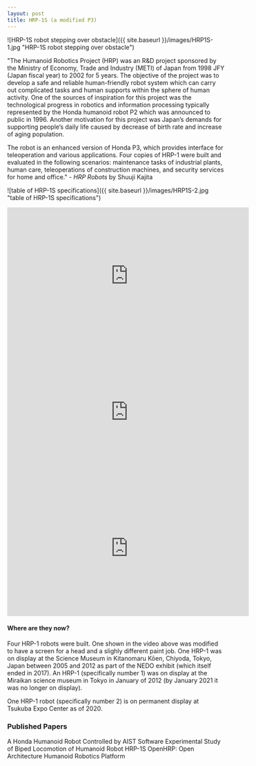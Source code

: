 ```yaml
---
layout: post
title: HRP-1S (a modified P3)
---
```

![HRP-1S robot stepping over obstacle]({{ site.baseurl }}/images/HRP1S-1.jpg "HRP-1S robot stepping over obstacle")


"The Humanoid Robotics Project (HRP) was an R&D project sponsored by the Ministry of Economy, Trade and Industry (METI) of Japan from 1998 JFY (Japan fiscal year) to 2002 for 5 years. The objective of the project was to develop a safe and reliable human-friendly robot system which can carry out complicated tasks and human supports within the sphere of human activity. One of the sources of inspiration for this project was the technological progress in robotics and information processing typically represented by the Honda humanoid robot P2 which was announced to public in 1996. Another motivation for this project was Japan’s demands for supporting people’s daily life caused by decrease of birth rate and increase of aging population.

The robot is an enhanced version of Honda P3, which provides interface for teleoperation and various applications. Four copies of HRP-1 were built and evaluated in the following scenarios: maintenance tasks of industrial plants, human care, teleoperations of construction machines, and security services for home and office." - _HRP Robots_ by Shuuji Kajita

![table of HRP-1S specifications]({{ site.baseurl }}/images/HRP1S-2.jpg "table of HRP-1S specifications")


<iframe width="560" height="315" src="https://www.youtube.com/embed/aoDb27Tb6xE" title="YouTube video player" frameborder="0" allow="accelerometer; autoplay; clipboard-write; encrypted-media; gyroscope; picture-in-picture" allowfullscreen></iframe>

<iframe width="560" height="315" src="https://www.youtube.com/embed/zP_GNUGTXr4" title="YouTube video player" frameborder="0" allow="accelerometer; autoplay; clipboard-write; encrypted-media; gyroscope; picture-in-picture" allowfullscreen></iframe>

<iframe width="560" height="315" src="https://www.youtube.com/embed/JYQDPR9op2E" title="YouTube video player" frameborder="0" allow="accelerometer; autoplay; clipboard-write; encrypted-media; gyroscope; picture-in-picture" allowfullscreen></iframe>

#### Where are they now?
Four HRP-1 robots were built. One shown in the video above was modified to have a screen for a head and a slighly different paint job. One HRP-1 was on display at the Science Museum in Kitanomaru Kōen, Chiyoda, Tokyo, Japan between 2005 and 2012 as part of the NEDO exhibit (which itself ended in 2017). An HRP-1 (specifically number 1) was on display at the Miraikan science museum in Tokyo in January of 2012 (by January 2021 it was no longer on display). 

One HRP-1 robot (specifically number 2) is on permanent display at Tsukuba Expo Center as of 2020.

### Published Papers
A Honda Humanoid Robot Controlled by AIST Software 
Experimental Study of Biped Locomotion of Humanoid Robot HRP-1S
OpenHRP: Open Architecture Humanoid Robotics Platform
